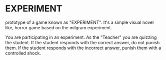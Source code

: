 # EXPERIMENT
prototype of a game known as "EXPERIMENT". It's a simple visual novel like, horror game based on the milgram experiment. 

You are participating in an experiment. As the "Teacher" you are quizzing the student. 
If the student responds with the correct answer, do not punish them.
If the student responds with the incorrect answer, punish them with a controlled shock.

